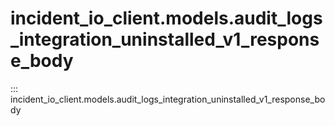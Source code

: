# incident_io_client.models.audit_logs_integration_uninstalled_v1_response_body

::: incident_io_client.models.audit_logs_integration_uninstalled_v1_response_body
